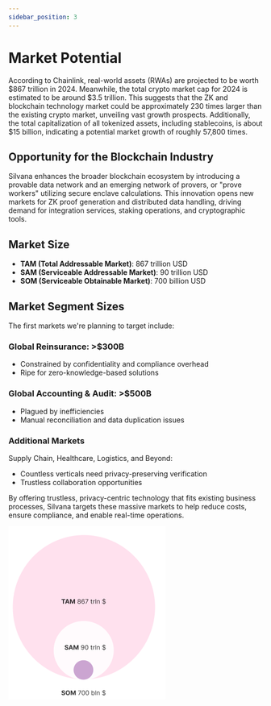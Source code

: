 ```yaml
---
sidebar_position: 3
---
```


# Market Potential

According to Chainlink, real-world assets (RWAs) are projected to be worth $867 trillion in 2024. Meanwhile, the total crypto market cap for 2024 is estimated to be around $3.5 trillion. This suggests that the ZK and blockchain technology market could be approximately 230 times larger than the existing crypto market, unveiling vast growth prospects. Additionally, the total capitalization of all tokenized assets, including stablecoins, is about $15 billion, indicating a potential market growth of roughly 57,800 times.

## Opportunity for the Blockchain Industry

Silvana enhances the broader blockchain ecosystem by introducing a provable data network and an emerging network of provers, or "prove workers" utilizing secure enclave calculations. This innovation opens new markets for ZK proof generation and distributed data handling, driving demand for integration services, staking operations, and cryptographic tools.

## Market Size

- **TAM (Total Addressable Market)**: 867 trillion USD
- **SAM (Serviceable Addressable Market)**: 90 trillion USD
- **SOM (Serviceable Obtainable Market)**: 700 billion USD

## Market Segment Sizes

The first markets we're planning to target include:

### Global Reinsurance: >$300B

- Constrained by confidentiality and compliance overhead
- Ripe for zero-knowledge-based solutions

### Global Accounting & Audit: >$500B

- Plagued by inefficiencies
- Manual reconciliation and data duplication issues

### Additional Markets

Supply Chain, Healthcare, Logistics, and Beyond:

- Countless verticals need privacy-preserving verification
- Trustless collaboration opportunities

By offering trustless, privacy-centric technology that fits existing business processes, Silvana targets these massive markets to help reduce costs, ensure compliance, and enable real-time operations.

![Market Size](./img/market.png)
